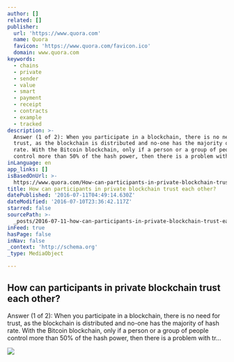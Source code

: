 ```yaml
---
author: []
related: []
publisher:
  url: 'https://www.quora.com'
  name: Quora
  favicon: 'https://www.quora.com/favicon.ico'
  domain: www.quora.com
keywords:
  - chains
  - private
  - sender
  - value
  - smart
  - payment
  - receipt
  - contracts
  - example
  - tracked
description: >-
  Answer (1 of 2): When you participate in a blockchain, there is no need for
  trust, as the blockchain is distributed and no-one has the majority of hash
  rate. With the Bitcoin blockchain, only if a person or a group of people
  control more than 50% of the hash power, then there is a problem with tr...
inLanguage: en
app_links: []
isBasedOnUrl: >-
  https://www.quora.com/How-can-participants-in-private-blockchain-trust-each-other
title: How can participants in private blockchain trust each other?
datePublished: '2016-07-11T04:49:14.630Z'
dateModified: '2016-07-10T23:36:42.117Z'
starred: false
sourcePath: >-
  _posts/2016-07-11-how-can-participants-in-private-blockchain-trust-each-other.md
inFeed: true
hasPage: false
inNav: false
_context: 'http://schema.org'
_type: MediaObject

---
```

<article style=""><h1>How can participants in private blockchain trust each other?</h1><p>Answer (1 of 2): When you participate in a blockchain, there is no need for trust, as the blockchain is distributed and no-one has the majority of hash rate. With the Bitcoin blockchain, only if a person or a group of people control more than 50% of the hash power, then there is a problem with tr...</p><img src="https://qsf.ec.quoracdn.net/-images.new_grid.fb_share_default.pnge6dde9cfa6e03c43.png" /></article>